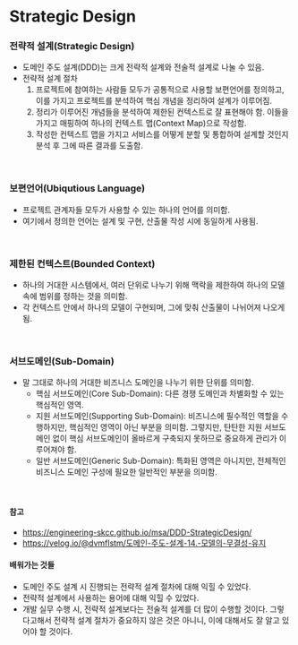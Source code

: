 # Strategic Design

### 전략적 설계(Strategic Design)
* 도메인 주도 설계(DDD)는 크게 전략적 설계와 전술적 설계로 나눌 수 있음.
* 전략적 설계 절차
  1. 프로젝트에 참여하는 사람들 모두가 공통적으로 사용할 보편언어를 정의하고, 이를 가지고 프로젝트를 분석하여 핵심 개념을 정리하여 설계가 이루어짐.
  2. 정리가 이루어진 개념들을 분석하여 제한된 컨텍스트로 잘 표현해야 함. 이들을 가지고 매핑하여 하나의 컨텍스트 맵(Context Map)으로 작성함.
  3. 작성한 컨텍스트 맵을 가지고 서비스를 어떻게 분할 및 통합하여 설계할 것인지 분석 후 그에 따른 결과를 도출함.

<br>

### 보편언어(Ubiqutious Language)
* 프로젝트 관계자들 모두가 사용할 수 있는 하나의 언어를 의미함.
* 여기에서 정의한 언어는 설계 및 구현, 산출물 작성 시에 동일하게 사용됨.

<br>

### 제한된 컨텍스트(Bounded Context)
* 하나의 거대한 시스템에서, 여러 단위로 나누기 위해 맥락을 제한하여 하나의 모델 속에 범위를 정하는 것을 의미함.
* 각 컨텍스트 안에서 하나의 모델이 구현되며, 그에 맞춰 산출물이 나뉘어져 나오게 됨.

<br>

### 서브도메인(Sub-Domain)
* 말 그대로 하나의 거대한 비즈니스 도메인을 나누기 위한 단위를 의미함.
  * 핵심 서브도메인(Core Sub-Domain): 다른 경쟁 도메인과 차별화할 수 있는 핵심적인 영역.
  * 지원 서브도메인(Supporting Sub-Domain): 비즈니스에 필수적인 역할을 수행하지만, 핵심적인 영역이 아닌 부분을 의미함. 그렇지만, 탄탄한 지원 서브도메인 없이 핵심 서브도메인이 올바르게 구축되지 못하므로 중요하게 관리가 이루어져야 함.
  * 일반 서브도메인(Generic Sub-Domain): 특화된 영역은 아니지만, 전체적인 비즈니스 도메인 구성에 필요한 일반적인 부분을 의미함.

<br>

#### 참고
* https://engineering-skcc.github.io/msa/DDD-StrategicDesign/
* https://velog.io/@dvmflstm/도메인-주도-설계-14.-모델의-무결성-유지

#### 배워가는 것들
* 도메인 주도 설계 시 진행되는 전략적 설계 절차에 대해 익힐 수 있었다.
* 전략적 설계에서 사용하는 용어에 대해 익힐 수 있었다.
* 개발 실무 수행 시, 전략적 설계보다는 전술적 설계를 더 많이 수행할 것이다. 그렇다고해서 전략적 설계 절차가 중요하지 않은 것은 아니니, 이에 대해서도 잘 알고 있어야 할 것이다. 
